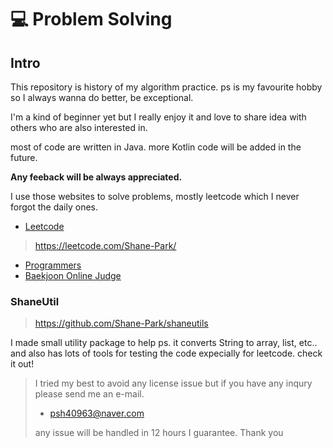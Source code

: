 # 💻 Problem Solving

## Intro

This repository is history of my algorithm practice. ps is my favourite hobby so I always wanna do better, be exceptional.

I'm a kind of beginner yet but I really enjoy it and love to share idea with others who are also interested in.

most of code are written in Java. more Kotlin code will be added in the future.

**Any feeback will be always appreciated.**

I use those websites to solve problems, mostly leetcode which I never forgot the daily ones.

- [Leetcode](https://leetcode.com/)

> https://leetcode.com/Shane-Park/

- [Programmers](https://programmers.co.kr/)
- [Baekjoon Online Judge](www.acmicpc.net)

### ShaneUtil

> https://github.com/Shane-Park/shaneutils

I made small utility package to help ps. it converts String to array, list, etc.. and also has lots of tools for testing the code expecially for leetcode. check it out!

> I tried my best to avoid any license issue but if you have any inqury please send me an e-mail.
>
> - psh40963@naver.com
>
> any issue will be handled in 12 hours I guarantee. Thank you
